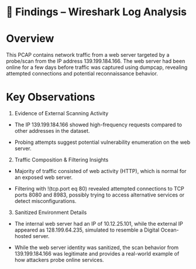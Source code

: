 # 📌 Findings – Wireshark Log Analysis  

# Overview

This PCAP contains network traffic from a web server targeted by a probe/scan from the IP address 139.199.184.166. The web server had been online for a few days before traffic was captured using dumpcap, revealing attempted connections and potential reconnaissance behavior.

# Key Observations

1. Evidence of External Scanning Activity

- The IP 139.199.184.166 showed high-frequency requests compared to other addresses in the dataset.

- Probing attempts suggest potential vulnerability enumeration on the web server.

2. Traffic Composition & Filtering Insights

- Majority of traffic consisted of web activity (HTTP), which is normal for an exposed web server.

- Filtering with !(tcp.port eq 80) revealed attempted connections to TCP ports 8080 and 8983, possibly trying to access alternative services or detect misconfigurations.

3. Sanitized Environment Details

- The internal web server had an IP of 10.12.25.101, while the external IP appeared as 128.199.64.235, simulated to resemble a Digital Ocean-hosted server.

- While the web server identity was sanitized, the scan behavior from 139.199.184.166 was legitimate and provides a real-world example of how attackers probe online services. 

